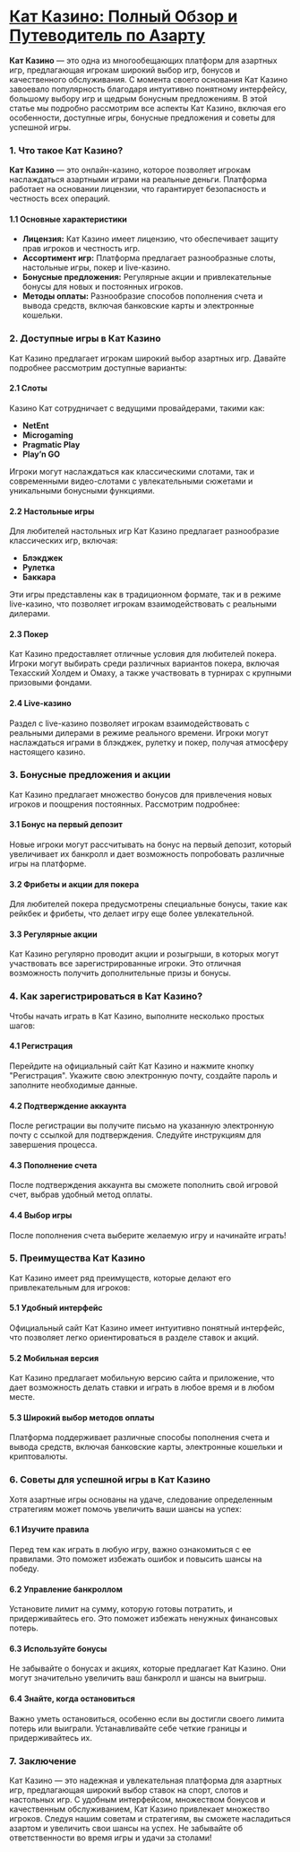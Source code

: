 # [Кат Казино: Полный Обзор и Путеводитель по Азарту](https://catchthecatthree.com/d1bfb4f94)

**Кат Казино** — это одна из многообещающих платформ для азартных игр, предлагающая игрокам широкий выбор игр, бонусов и качественного обслуживания. С момента своего основания Кат Казино завоевало популярность благодаря интуитивно понятному интерфейсу, большому выбору игр и щедрым бонусным предложениям. В этой статье мы подробно рассмотрим все аспекты Кат Казино, включая его особенности, доступные игры, бонусные предложения и советы для успешной игры.

### 1. Что такое Кат Казино?

**Кат Казино** — это онлайн-казино, которое позволяет игрокам наслаждаться азартными играми на реальные деньги. Платформа работает на основании лицензии, что гарантирует безопасность и честность всех операций.

#### 1.1 Основные характеристики

* **Лицензия:** Кат Казино имеет лицензию, что обеспечивает защиту прав игроков и честность игр.
* **Ассортимент игр:** Платформа предлагает разнообразные слоты, настольные игры, покер и live-казино.
* **Бонусные предложения:** Регулярные акции и привлекательные бонусы для новых и постоянных игроков.
* **Методы оплаты:** Разнообразие способов пополнения счета и вывода средств, включая банковские карты и электронные кошельки.

### 2. Доступные игры в Кат Казино

Кат Казино предлагает игрокам широкий выбор азартных игр. Давайте подробнее рассмотрим доступные варианты:

#### 2.1 Слоты

Казино Кат сотрудничает с ведущими провайдерами, такими как:

* **NetEnt**
* **Microgaming**
* **Pragmatic Play**
* **Play’n GO**

Игроки могут наслаждаться как классическими слотами, так и современными видео-слотами с увлекательными сюжетами и уникальными бонусными функциями.

#### 2.2 Настольные игры

Для любителей настольных игр Кат Казино предлагает разнообразие классических игр, включая:

* **Блэкджек**
* **Рулетка**
* **Баккара**

Эти игры представлены как в традиционном формате, так и в режиме live-казино, что позволяет игрокам взаимодействовать с реальными дилерами.

#### 2.3 Покер

Кат Казино предоставляет отличные условия для любителей покера. Игроки могут выбирать среди различных вариантов покера, включая Техасский Холдем и Омаху, а также участвовать в турнирах с крупными призовыми фондами.

#### 2.4 Live-казино

Раздел с live-казино позволяет игрокам взаимодействовать с реальными дилерами в режиме реального времени. Игроки могут наслаждаться играми в блэкджек, рулетку и покер, получая атмосферу настоящего казино.

### 3. Бонусные предложения и акции

Кат Казино предлагает множество бонусов для привлечения новых игроков и поощрения постоянных. Рассмотрим подробнее:

#### 3.1 Бонус на первый депозит

Новые игроки могут рассчитывать на бонус на первый депозит, который увеличивает их банкролл и дает возможность попробовать различные игры на платформе.

#### 3.2 Фрибеты и акции для покера

Для любителей покера предусмотрены специальные бонусы, такие как рейкбек и фрибеты, что делает игру еще более увлекательной.

#### 3.3 Регулярные акции

Кат Казино регулярно проводит акции и розыгрыши, в которых могут участвовать все зарегистрированные игроки. Это отличная возможность получить дополнительные призы и бонусы.

### 4. Как зарегистрироваться в Кат Казино?

Чтобы начать играть в Кат Казино, выполните несколько простых шагов:

#### 4.1 Регистрация

Перейдите на официальный сайт Кат Казино и нажмите кнопку "Регистрация". Укажите свою электронную почту, создайте пароль и заполните необходимые данные.

#### 4.2 Подтверждение аккаунта

После регистрации вы получите письмо на указанную электронную почту с ссылкой для подтверждения. Следуйте инструкциям для завершения процесса.

#### 4.3 Пополнение счета

После подтверждения аккаунта вы сможете пополнить свой игровой счет, выбрав удобный метод оплаты.

#### 4.4 Выбор игры

После пополнения счета выберите желаемую игру и начинайте играть!

### 5. Преимущества Кат Казино

Кат Казино имеет ряд преимуществ, которые делают его привлекательным для игроков:

#### 5.1 Удобный интерфейс

Официальный сайт Кат Казино имеет интуитивно понятный интерфейс, что позволяет легко ориентироваться в разделе ставок и акций.

#### 5.2 Мобильная версия

Кат Казино предлагает мобильную версию сайта и приложение, что дает возможность делать ставки и играть в любое время и в любом месте.

#### 5.3 Широкий выбор методов оплаты

Платформа поддерживает различные способы пополнения счета и вывода средств, включая банковские карты, электронные кошельки и криптовалюты.

### 6. Советы для успешной игры в Кат Казино

Хотя азартные игры основаны на удаче, следование определенным стратегиям может помочь увеличить ваши шансы на успех:

#### 6.1 Изучите правила

Перед тем как играть в любую игру, важно ознакомиться с ее правилами. Это поможет избежать ошибок и повысить шансы на победу.

#### 6.2 Управление банкроллом

Установите лимит на сумму, которую готовы потратить, и придерживайтесь его. Это поможет избежать ненужных финансовых потерь.

#### 6.3 Используйте бонусы

Не забывайте о бонусах и акциях, которые предлагает Кат Казино. Они могут значительно увеличить ваш банкролл и шансы на выигрыш.

#### 6.4 Знайте, когда остановиться

Важно уметь остановиться, особенно если вы достигли своего лимита потерь или выиграли. Устанавливайте себе четкие границы и придерживайтесь их.

### 7. Заключение

Кат Казино — это надежная и увлекательная платформа для азартных игр, предлагающая широкий выбор ставок на спорт, слотов и настольных игр. С удобным интерфейсом, множеством бонусов и качественным обслуживанием, Кат Казино привлекает множество игроков. Следуя нашим советам и стратегиям, вы сможете насладиться азартом и увеличить свои шансы на успех. Не забывайте об ответственности во время игры и удачи за столами!

###
